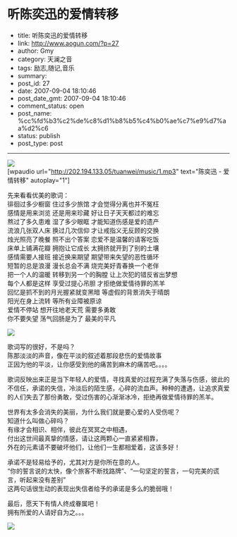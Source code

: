 # 听陈奕迅的爱情转移

- title: 听陈奕迅的爱情转移
- link: http://www.aogun.com/?p=27
- author: Gmy
- category: 天澜之音
- tags: 励志,随记,音乐
- summary: 
- post_id: 27
- date: 2007-09-04 18:10:46
- post_date_gmt: 2007-09-04 18:10:46
- comment_status: open
- post_name: %cc%fd%b3%c2%de%c8%d1%b8%b5%c4%b0%ae%c7%e9%d7%aa%d2%c6
- status: publish
- post_type: post

----------------

[![](http://ent.ce.cn/main/ywq/pl/200708/14/W020070814464725015642.jpg)](http://ent.ce.cn/main/ywq/pl/200708/14/W020070814464725015642.jpg)  
[wpaudio url="http://202.194.133.05/tuanwei/music/1.mp3" text="陈奕迅 - 爱情转移" autoplay="1"]   
  
先来看看优美的歌词：  
徘徊过多少橱窗 住过多少旅馆 才会觉得分离也并不冤枉  
感情是用来浏览 还是用来珍藏 好让日子天天都过的难忘  
熬过了多久患难 湿了多少眼眶 才能知道伤感是爱的遗产  
流浪几张双人床 换过几次信仰 才让戒指义无反顾的交换  
烛光照亮了晚餐 照不出个答案 恋爱不是温馨的请客吃饭  
床单上铺满花瓣 拥抱让它成长 太拥挤就开到了别的土壤  
感情需要人接班 接近换来期望 期望带来失望的恶性循环  
短暂的总是浪漫 漫长总会不满 烧完美好青春换一个老伴  
把一个人的温暖 转移到另一个的胸膛 让上次犯的错反省出梦想  
每个人都是这样 享受过提心吊胆 才拒绝做爱情待罪的羔羊  
回忆是抓不到的月光握紧就变黑暗 等虚假的背景消失于晴朗  
阳光在身上流转 等所有业障被原谅  
爱情不停站 想开往地老天荒 需要多勇敢  
你不要失望 荡气回肠是为了 最美的平凡  
  
[![](http://www.andy9.com/attachments/month_0702/olds_lovecall.gif)](http://www.andy9.com/attachments/month_0702/olds_lovecall.gif)  
  
  
歌词写的很好，不是吗？  
陈那淡淡的声音，像在平淡的叙述着那段悲伤的爱情故事  
正因为他的平淡，让你感受到他的痛苦到麻木的痛苦吧。。。。  
  
歌词反映出来正是当下年轻人的爱情，寻找真爱的过程充满了失落与伤感，彼此的不信任，承诺的失信，冷淡后的陌生感，心碎的流血声。种种的遭遇，让追求真爱的人们失去了那份勇敢，受过伤害的心渐渐冰冷，拒绝再做爱情待罪的羔羊。  
  
世界有太多会消失的美丽，为什么我们就是要心爱的人受伤呢？  
知道什么叫做心碎吗？  
有缘才会相识、相伴，彼此在冥冥之中相遇，  
付出这世间最真挚的情感，请让这两颗心一直紧紧相靠，  
外在的元素请不要破坏他们，让他们一生都相爱着，这该多好！  
  
承诺不是轻易给予的，尤其对方是你所在意的人。  
“你的誓言说的太快，像个旅客不断找路牌”、“一句坚定的誓言，一句完美的谎言，听起来没有差别”  
这两句话很生动的表现出失信者给予的承诺是多么的脆弱哦！  
  
最后，愿天下有情人终成眷属吧！  
拥有所爱的人请好自为之。。。  
  
[![](http://foto.yculblog.com/really/load_pic2.jpg)](http://foto.yculblog.com/really/load_pic2.jpg)